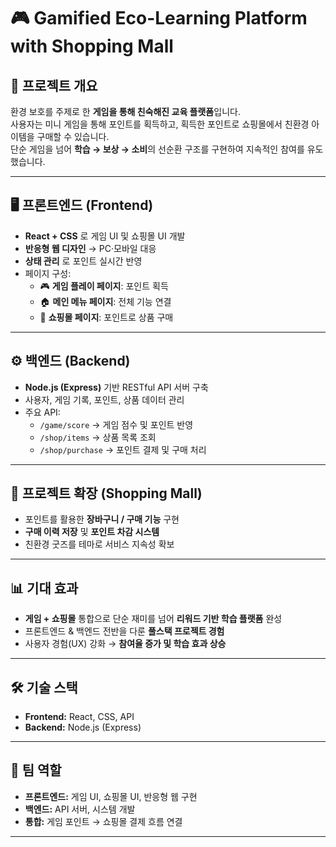 # 🎮 Gamified Eco-Learning Platform with Shopping Mall

## 📌 프로젝트 개요
환경 보호를 주제로 한 **게임을 통해 친숙해진 교육 플랫폼**입니다.  
사용자는 미니 게임을 통해 포인트를 획득하고, 획득한 포인트로 쇼핑몰에서 친환경 아이템을 구매할 수 있습니다.  
단순 게임을 넘어 **학습 → 보상 → 소비**의 선순환 구조를 구현하여 지속적인 참여를 유도했습니다.

---

## 🖥️ 프론트엔드 (Frontend)
- **React + CSS** 로 게임 UI 및 쇼핑몰 UI 개발
- **반응형 웹 디자인** → PC·모바일 대응
- **상태 관리** 로 포인트 실시간 반영
- 페이지 구성:
  - 🎮 **게임 플레이 페이지**: 포인트 획득
  - 🏠 **메인 메뉴 페이지**: 전체 기능 연결
  - 🛒 **쇼핑몰 페이지**: 포인트로 상품 구매

---

## ⚙️ 백엔드 (Backend)
- **Node.js (Express)** 기반 RESTful API 서버 구축
- 사용자, 게임 기록, 포인트, 상품 데이터 관리
- 주요 API:
  - `/game/score` → 게임 점수 및 포인트 반영
  - `/shop/items` → 상품 목록 조회
  - `/shop/purchase` → 포인트 결제 및 구매 처리

---

## 🛒 프로젝트 확장 (Shopping Mall)
- 포인트를 활용한 **장바구니 / 구매 기능** 구현
- **구매 이력 저장** 및 **포인트 차감 시스템**
- 친환경 굿즈를 테마로 서비스 지속성 확보

---

## 📊 기대 효과
- **게임 + 쇼핑몰** 통합으로 단순 재미를 넘어 **리워드 기반 학습 플랫폼** 완성
- 프론트엔드 & 백엔드 전반을 다룬 **풀스택 프로젝트 경험**
- 사용자 경험(UX) 강화 → **참여율 증가 및 학습 효과 상승**

---

## 🛠️ 기술 스택
- **Frontend:** React, CSS, API  
- **Backend:** Node.js (Express)

---

## 👥 팀 역할
- **프론트엔드:** 게임 UI, 쇼핑몰 UI, 반응형 웹 구현  
- **백엔드:** API 서버, 시스템 개발  
- **통합:** 게임 포인트 → 쇼핑몰 결제 흐름 연결  

---
